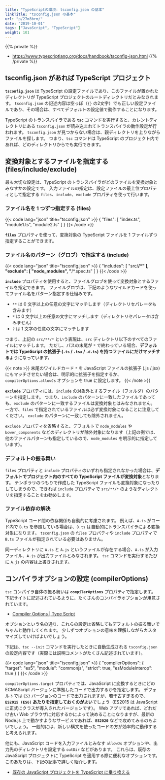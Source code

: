 ```yaml
---
title: "TypeScriptの環境: tsconfig.json の基本"
linkTitle: "tsconfig.json の基本"
url: "p/27m3brm/"
date: "2019-10-01"
tags: ["JavaScript", "TypeScript"]
weight: 101
---
```


{{% private %}}
- https://www.typescriptlang.org/docs/handbook/tsconfig-json.html
{{% /private %}}


tsconfig.json があれば TypeScript プロジェクト
----

**`tsconfig.json`** は TypeScript の設定ファイルであり、このファイルが置かれたディレクトリが TypeScript プロジェクトのルートディレクトリだとみなされます。
`tsconfig.json` の記述内容は空っぽ（`{}` の2文字）でも正しい設定ファイルであり、その場合は、すべてデフォルトの設定値で動作することになります。

TypeScript のトランスパイラである **`tsc`** コマンドを実行すると、カレントディレクトリにある `tsconfig.json` が読み込まれてトランスパイラの動作設定が行われます。
`tsconfig.json` が見つからない場合は、親ディレクトリを上りながらファイルを探します。
つまり、`tsc` コマンドは TypeScript のプロジェクト内であれば、どのディレクトリからでも実行できます。


変換対象とするファイルを指定する (files/include/exclude)
----

最も大切な設定は、TypeScript のトランスパイラがどのファイルを変換対象とみなすかの設定です。
入力ファイルの指定は、設定ファイルの最上位プロパティとして指定する `files`、`include`、`exclude` プロパティを使って行います。

### ファイル名を 1 つずつ指定する (files)

{{< code lang="json" title="tsconfig.json" >}}
{
  "files": [
    "index.ts",
    "module1.ts",
    "module2.ts"
  ]
}
{{< /code >}}

**`files`** プロパティを使って、変換対象の TypeScript ファイルを 1 ファイルずつ指定することができます。

### ファイル名のパターン（グロブ）で指定する (include)

{{< code lang="json" title="tsconfig.json" >}}
{
  "includes": [
    "src/**/*"
  ],
  "exclude": [
    "node_modules",
    "**/*.spec.ts"
  ]
}
{{< /code >}}

**`include`** プロパティを使用すると、ファイルグロブを使って変換対象とするファイルを指定できます。
ファイルグロブは、下記のようなワイルドカードを使ってファイル名をパターン指定する仕組みです。

- `**` は 0 文字以上の任意の文字にマッチします（ディレクトリセパレータも含みます）
- `*` は 0 文字以上の任意の文字にマッチします（ディレクトリセパレータは含みません）
- `?` は 1 文字の任意の文字にマッチします

つまり、上記の `src/**/*` という表現は、`src` ディレクトリ以下のすべてのファイルにマッチします。
ただし、パスの末尾が `*` で終わっている場合、**デフォルトでは TypeScript の拡張子 (`.ts` / `.tsx` / `.d.ts`) を持つファイルにだけマッチする**ようになっています。

{{< note >}}
末尾のワイルドカード <code>*</code> を JavaScript ファイルの拡張子 (.js /.jsx) にもマッチさせたい場合は、明示的に拡張子を指定するか、<code>compilerOptions.allowJs</code> オプションを true に設定します。
{{< /note >}}

**`exclude`** プロパティには、`include` の対象外とするファイル（フォルダ）のパターンを指定します。
つまり、`include` のパターンに一致したファイルであっても、`exclude` のパターンに一致するファイルは変換対象とはみなされません。
一方で、`files` で指定されているファイルは必ず変換対象になることに注意してください。
`exclude` のパターンに一致しても除外されません。

`exclude` プロパティを省略すると、デフォルトで `node_modules` や `bower_components` などのディレクトリが除外対象になります（上記の例では、他のファイルパターンも指定しているので、`node_modules` を明示的に指定しています）。


### デフォルトの振る舞い

`files` プロパティと `include` プロパティのいずれも指定されなかった場合は、**デフォルトでプロジェクト内のすべての TypeScript ファイルが変換対象**となります。
テンポラリのつもりで作成した TypeScript ファイルも変換対象になったりしてしまうので、できれば `include` プロパティで `src/**/*` のようなディレクトリを指定することをお勧めします。

### ファイル依存の解決

TypeScript コード間の依存関係も自動的に考慮されます。
例えば、`A.ts` がコード内で `B.ts` を参照している場合は、`B.ts` は自動的にトランスパイラによる変換対象になります。
`tsconfig.json` の `files` プロパティや `include` プロパティで `B.ts` ファイルが指定されている必要はありません。

同一ディレクトリに `A.ts` と `A.js` というファイルが存在する場合、`A.ts` が入力ファイル、`A.js` が出力ファイルとみなされます。
`tsc` コマンドを実行するたびに `A.js` の内容は上書きされます。


コンパイラオプションの設定 (compilerOptions)
----

`tsc` コンパイラ自体の振る舞いは **`compilerOptions`** プロパティで指定します。
下記サイトに記述されているように、たくさんのコンパイラオプションが用意されています。

- [Compiler Options | Type Script](https://www.typescriptlang.org/docs/handbook/compiler-options.html)

オプションという名の通り、これらの設定は省略してもデフォルトの振る舞いでちゃんと動作してくれます。
少しずつオプションの意味を理解しながらカスタマイズしていけばよいでしょう。

下記は、`tsc --init` コマンドを実行したときに自動生成される `tsconfig.json` の設定内容です（実際には説明コメントがたくさん記述されています）。

{{< code lang="json" title="tsconfig.json" >}}
{
  "compilerOptions": {
    "target": "es5",
    "module": "commonjs",
    "strict": true,
    "esModuleInterop": true
  }
}
{{< /code >}}

`compilerOptions.target` プロパティでは、JavaScript に変換するときにどの ECMAScript バージョンに準拠したコードで出力するかを指定します。
デフォルトでは `ES3` バージョンのコードで出力されますが、若干古すぎるので、**`ES2015 (ES6)` あたりを指定しておくのがよい**でしょう（ES2015 は JavaScript に正式にクラスが導入されたバージョンです）。
Web アプリであれば、どれだけ古い Web ブラウザに対応するかによって決めることになりますが、最新の Node.js 上で動かすようなサービスであれば、**`ES2020`** などで攻めてみるのもよいでしょう。
一般的には、新しい構文を使ったコードの方が効率的に動作すると考えられます。

他にも、JavaScript コードを入力ファイルとみなす `allowJs` オプションや、出力先のディレクトリを設定する `outDir` などがあります。
これらは、既存の JavaScript プロジェクトに TypeScript を適用する際に便利なオプションです。
このあたりは、下記の記事で詳しく紹介します。

- [既存の JavaScript プロジェクトを TypeScript に乗り換える](/p/3eccb2t/)

